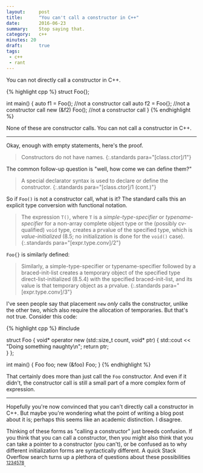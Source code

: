 ```yaml
---
layout:     post
title:      "You can't call a constructor in C++"
date:       2016-06-23
summary:    Stop saying that.
category:   c++
minutes: 20
draft:      true
tags:
 - c++ 
 - rant
---
```


You can not directly call a constructor in C++.

{% highlight cpp %}
struct Foo{};

int main() {
	auto f1 = Foo(); //not a constructor call
	auto f2 = Foo{}; //not a constructor call
	new (&f2) Foo(); //not a constructor call
}
{% endhighlight %}

None of these are constructor calls. You can not call a constructor in C++.

-----------------

Okay, enough with empty statements, here's the proof.

> Constructors do not have names.
{:.standards para="[class.ctor]/1"}

The common follow-up question is "well, how come we can define them?"

> A special declarator syntax is used to declare or define the constructor.
{:.standards para="[class.ctor]/1 (cont.)"}

So if `Foo()` is not a constructor call, what is it? The standard calls this an explicit type conversion with functional notation.

> The expression `T()`, where `T` is a *simple-type-specifier* or *typename-specifier* for a non-array complete object
type or the (possibly cv-qualified) `void` type, creates a prvalue of the specified type, which is *value-initialized*
(8.5; no initialization is done for the `void()` case).
{:.standards para="[expr.type.conv]/2"}

`Foo{}` is similarly defined:

> Similarly, a simple-type-specifier or typename-specifier followed by a braced-init-list creates a temporary
object of the specified type direct-list-initialized (8.5.4) with the specified braced-init-list, and its value is
that temporary object as a prvalue.
{:.standards para="[expr.type.conv]/3"}

I've seen people say that placement `new` *only* calls the constructor, unlike the other two, which also require the allocation of temporaries. But that's not true. Consider this code:

{% highlight cpp %}
#include <iostream>

struct Foo {
    void* operator new (std::size_t count, void* ptr) {
        std::cout << "Doing something naughty\n";
        return ptr;   
    }
};

int main() {
    Foo foo;
    new (&foo) Foo;
}
{% endhighlight %}

That certainly does more than just call the `Foo` constructor. And even if it didn't, the constructor call is still a small part of a more complex form of expression.

-------------------

Hopefully you're now convinced that you can't directly call a constructor in C++. But maybe you're wondering what the point of writing a blog post about it is; perhaps this seems like an academic distinction. I disagree.

Thinking of these forms as "calling a constructor" just breeds confusion. If you think that you can call a constructor, then you might also think that you can take a pointer to a constructor (you can't), or be confused as to why different initialization forms are syntactically different. A quick Stack Overflow search turns up a plethora of questions about these possibilities <sup>[1](http://stackoverflow.com/questions/33079486/difference-between-constructor-calls-with-and-without)[2](http://stackoverflow.com/questions/13102046/function-pointer-to-object-constructor)[3](http://stackoverflow.com/questions/11757150/syntax-for-pointers-to-constructors-in-c)[4](http://stackoverflow.com/questions/954548/how-to-pass-a-function-pointer-that-points-to-constructor)[5](http://stackoverflow.com/questions/9253619/c-cannot-call-constructor-directly)[7](http://stackoverflow.com/questions/2494471/c-is-it-possible-to-call-a-constructor-directly-without-new)[8](http://stackoverflow.com/questions/34085147/c-cannot-call-constructor-directly-in-small-example)</sup>.
